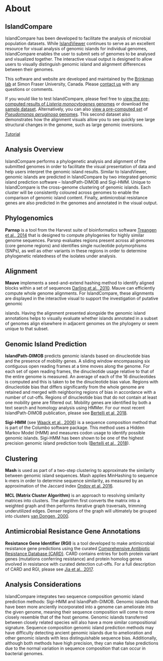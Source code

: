# About
## IslandCompare

IslandCompare has been developed to facilitate the analysis of microbial population datasets. While [IslandViewer](http://www.pathogenomics.sfu.ca/islandviewer/browse/)
continues to serve as an excellent resource for visual analysis of genomic islands for individual genomes, IslandCompare
enables the user to submit sets of genomes to be analysed and visualized together. The interactive visual output is designed
to allow users to visually distinguish genomic island and alignment differences between their genomes.

[//]: # (The IslandCompare analysis pipeline is implemented in Galaxy and we have made the tool open source to allow users
to install the pipeline independently and modify it as they desire. For more details, please NOLAN FILL IN HERE – Make sure
to mention the open source licence and run the content for downloading by Fiona.)

This software and website are developed and maintained by the [Brinkman lab](http://www.brinkman.mbb.sfu.ca) at Simon Fraser
University, Canada. Please [contact us](/contact) with any questions or comments.

If you would like to test IslandCompare, please feel free to [view the pre-computed results of *Listeria monocytogenes* genomes](/visualize?src=https%3A%2F%2Fislandcompare.pathogenomics.sfu.ca%2Fdemo%2Flisteria_sample_analysis.gff3) 
or download the [sample dataset](/demo/Listeria_Sample_Dataset.zip). 
Alternatively, you can also [view a pre-computed set](/visualize?src=https%3A%2F%2Fislandcompare.pathogenomics.sfu.ca%2Fdemo%2Fpseudomonas_sample_analysis.gff3)
of [*Pseudomonas aeruginosa* genomes](/demo/Pseudomonas_Sample_Dataset.zip). This second dataset also demonstrates how the
alignment visuals allow you to see quickly see large structural changes in the genome, such as large genomic inversions.

<a href="/analysis?tour=tour" class="btn btn-success btn-lg" target="_self">Tutorial</a>

## Analysis Overview

IslandCompare performs a phylogenetic analysis and alignment of the submitted genomes in order to facilitate the visual presentation
of data and help users interpret the genomic island results. Similar to IslandViewer, genomic islands are predicted in IslandCompare
by two integrated genomic island prediction software – IslandPath-DIMOB and Sigi-HMM. Unique to IslandCompare is the cross-genome
clustering of genomic islands. Each cluster will be consistently coloured across genomes to enable the comparison of genomic
island content. Finally, antimicrobial resistance genes are also predicted in the genomes and annotated in the visual output.

## Phylogenomics

**Parnsp** is a tool from the Harvest suite of bioinformatics software [Treangen et al., 2014](https://genomebiology.biomedcentral.com/articles/10.1186/s13059-014-0524-x)
that is designed to compute phylogenies for highly similar genome sequences. Parsnp evaluates regions present across all
genomes (core genome regions) and identifies single nucleotide polymorphisms (SNPs), as well as other variants in these regions
in order to determine phylogenetic relatedness of the isolates under analysis.

## Alignment

**Mauve** implements a seed-and-extend hashing method to identify aligned blocks within a set of sequences [Darling et al.,
2010](https://journals.plos.org/plosone/article?id=10.1371/journal.pone.0011147). Mauve can efficiently compute whole genome
alignments. For IslandCompare, these alignments are displayed in the interactive visual to support the investigation of putative
genomic

islands. Having the alignment presented alongside the genomic island annotations helps to visually evaluate whether islands
annotated in a subset of genomes align elsewhere in adjacent genomes on the phylogeny or seem unique to that subset.

## Genomic Island Prediction

**IslandPath-DIMOB** predicts genomic islands based on dinucleotide bias and the presence of mobility genes. A sliding window
encompassing six contiguous open reading frames at a time moves along the genome. For each set of open reading frames, the
dinucleotide usage relative to that of the entire genome is measured. An average of each of the 16 dinucleotides is computed
and this is taken to be the dinucleotide bias value. Regions with dinucleotide bias that differs significantly from the whole
genome are retained and merged with neighboring regions of bias in accordance with a number of cut-offs. Regions of dinucleotide
bias that do not contain at least one mobility gene are filtered out. Mobility genes are identified by both a text search
and homology analysis using HMMer. For our most recent IslandPath-DIMOB publication, please see [Bertelli et al, 2018](https://academic.oup.com/bioinformatics/article/34/13/2161/4904263).

**Sigi-HMM** (see [Waack et al., 2006](http://www.biomedcentral.com/1471-2105/7/142)) is a sequence composition method that
is part of the Columbo software package. This method uses a Hidden Markov Model (HMM) and measures codon usage to identify
possible genomic islands. Sigi-HMM has been shown to be one of the highest precision genomic island prediction tools ([Bertelli
et al., 2018](https://academic.oup.com/bib/advance-article/doi/10.1093/bib/bby042/5032564)).

## Clustering

**Mash** is used as part of a two-step clustering to approximate the similarity between genomic island sequences. Mash applies
MinHashing to sequence k-mers in order to determine sequence similarity, as measured by an approximation of the Jaccard index
[Ondov et al.,2016](https://genomebiology.biomedcentral.com/articles/10.1186/s13059-016-0997-x).

**MCL (Matrix Cluster Algorithm)** is an approach to resolving similarity matrices into clusters. The algorithm first converts
the matrix into a weighted graph and then performs iterative graph traversals, trimming underutilized edges. Denser regions
of the graph will ultimately be grouped into clusters [van Dongen, 2000](https://micans.org/mcl/index.html?sec_thesisetc).

## Antimicrobial Resistance Gene Annotations

**Resistance Gene Identifier (RGI)** is a tool developed to make antimicrobial resistance gene predictions using the curated
[Comprehensive Antibiotic Resistance Database (CARD)](https://card.mcmaster.ca). CARD contains entries for both protein variant
genes (mutations conferring resistance) and protein homolog genes involved in resistance with curated detection cut-offs.
For a full description of CARD and RGI, please see [Jia et al., 2017](https://academic.oup.com/nar/article/45/D1/D566/2333912).

[//]: # (## Support for Draft Genomes)

[//]: # (Draft genomes are processed in much the same way as IslandViewer. Upon selecting a set of draft genomes to analyse,
the contigs in a single genome/file will need to be concatenated in order to perform the analysis in IslandCompare. If draft
genomes are included in a job submission, you will need to select either “OPTION-FOR-STITCHING-IN-ORDER” to concatenate the
contigs in the order submitted, or select a reference genome against which all genomes in the analysis will be aligned and
concatenated. If the option to align against a reference is chosen, contigs unique to the custom genome or contigs that could
be placed in several position according to the reference genome - such as identical transposases that could not be solved
by short read assembly software - will remain unaligned and placed at the end of the pseudochromosome. These contigs that
could not be ordered are shown in ???. Contig gaps are indicated by ???. Contigs placed in this unaligned region should be
evaluated with extra caution.)

## Analysis Considerations

IslandCompare integrates two sequence composition genomic island prediction methods: Sigi-HMM and IslandPath-DIMOB. Genomic
islands that have been more anciently incorporated into a genome can ameliorate into the given genome, meaning their sequence
composition will come to more closely resemble that of the host genome. Genomic islands transferred between closely related
species will also have a more similar compositional signature. Sequence composition genomic island prediction methods may
have difficulty detecting ancient genomic islands due to amelioration and other genomic islands with less distinguishable
sequence bias. Additionally, although both methods have high precision, they can make false predictions due to the normal
variation in sequence composition that can occur in bacterial genomes. 
